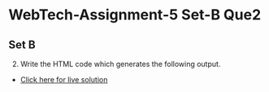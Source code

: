 # WebTech-Assignment-5 Set-B Que2
## Set B
2. Write the HTML code which generates the following output.
- [Click here for live solution](https://sandesh-at-git.github.io/WebTech-Assn5-Set-B-Que2/)

